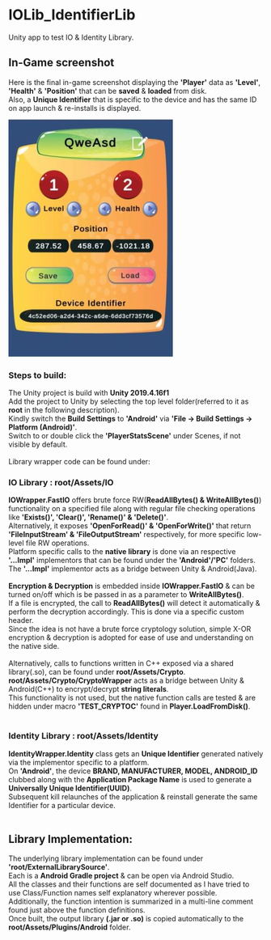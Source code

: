 # IOLib_IdentifierLib
Unity app to test IO & Identity Library.
 
## In-Game screenshot
Here is the final in-game screenshot displaying the **'Player'** data as **'Level'**, **'Health'** & **'Position'** 
that can be **saved** & **loaded** from disk.<br>
Also, a __Unique Identifier__ that is specific to the device and has the same ID on app launch & re-installs is displayed.

![In-Game screenshot](https://github.com/aalekhm/IOLib_IdentifierLib/blob/main/Screenshot.jpeg?raw=true)

### __Steps to build:__<br />
The Unity project is build with __Unity 2019.4.16f1__<br>
Add the project to Unity by selecting the top level folder(referred to it as __root__ in the following description).<br>
Kindly switch the __Build Settings__ to __'Android'__ via __'File -> Build Settings -> Platform (Android)'__.<br>
Switch to or double click the __'PlayerStatsScene'__ under Scenes, if not visible by default.
<br>
<br>
Library wrapper code can be found under:<br>
### IO Library : root/Assets/IO<br />
__IOWrapper.FastIO__ offers brute force RW(__ReadAllBytes() & WriteAllBytes()__) functionality on a specified file along with regular file checking operations like __'Exists()', 'Clear()', 'Rename()' & 'Delete()'__.<br>
Alternatively, it exposes __'OpenForRead()' & 'OpenForWrite()'__ that return __'FileInputStream' & 'FileOutputStream'__ respectively, for more specific low-level file RW operations.<br>
Platform specific calls to the __native library__ is done via an respective __'...Impl'__ implementors that can be found under the __'Android'/'PC'__  folders.<br>
The __'...Impl'__ implementor acts as a bridge between Unity & Android(Java).<br>
<br>
__Encryption & Decryption__ is embedded inside __IOWrapper.FastIO__ & can be turned on/off which is be passed in as a parameter to __WriteAllBytes()__.<br>
If a file is encrypted, the call to __ReadAllBytes()__ will detect it automatically & perform the decryption accordingly. This is done via a specific custom header.<br>
Since the idea is not have a brute force cryptology solution, simple X-OR encryption & decryption is adopted for ease of use and understanding on the native side.<br>
<br>
Alternatively, calls to functions written in C++ exposed via a shared library(.so), can be found under __root/Assets/Crypto__.<br>
__root/Assets/Crypto/CryptoWrapper__ acts as a bridge between Unity & Android(C++) to encrypt/decrypt __string literals__.<br>
This functionality is not used, but the native function calls are tested & are hidden under macro __'TEST_CRYPTOC'__ found in __Player.LoadFromDisk()__.
<br>
<br>
### Identity Library : root/Assets/Identity <br />
__IdentityWrapper.Identity__ class gets an __Unique Identifier__ generated natively via the implementor specific to a platform.<br>
On __'Android'__, the device __BRAND, MANUFACTURER, MODEL, ANDROID_ID__ clubbed along with the __Application Package Name__ is used to generate a __Universally Unique Identifier(UUID)__.<br>
Subsequent kill relaunches of the application & reinstall generate the same Identifier for a particular device.
<br>
<br>
## Library Implementation:<br>
The underlying library implementation can be found under __'root/ExternalLibrarySource'__.<br>
Each is a __Android Gradle project__ & can be open via Android Studio.<br>
All the classes and their functions are self documented as I have tried to use Class/Function names self explanatory wherever possible.<br>
Additionally, the function intention is summarized in a multi-line comment found just above the function definitions.<br>
Once built, the output library __(.jar or .so)__ is copied automatically to the __root/Assets/Plugins/Android__ folder.<br>
